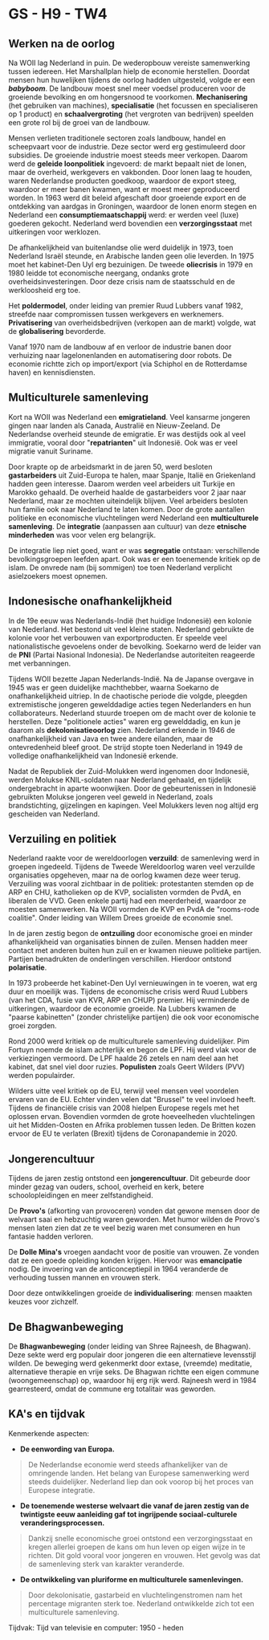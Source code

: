 # GS - H9 - TW4

## Werken na de oorlog

Na WOII lag Nederland in puin. De wederopbouw vereiste samenwerking tussen iedereen. Het Marshallplan hielp de economie herstellen. Doordat mensen hun huwelijken tijdens de oorlog hadden uitgesteld, volgde er een ***babyboom***. De landbouw moest snel meer voedsel produceren voor de groeiende bevolking en om hongersnood te voorkomen. **Mechanisering** (het gebruiken van machines), **specialisatie** (het focussen en specialiseren op 1 product) en **schaalvergroting** (het vergroten van bedrijven) speelden een grote rol bij de groei van de landbouw.

Mensen verlieten traditionele sectoren zoals landbouw, handel en scheepvaart voor de industrie. Deze sector werd erg gestimuleerd door subsidies. De groeiende industrie moest steeds meer verkopen. Daarom werd de **geleide loonpolitiek** ingevoerd: de markt bepaalt niet de lonen, maar de overheid, werkgevers en vakbonden. Door lonen laag te houden, waren Nederlandse producten goedkoop, waardoor de export steeg, waardoor er meer banen kwamen, want er moest meer geproduceerd worden. In 1963 werd dit beleid afgeschaft door groeiende export en de ontdekking van aardgas in Groningen, waardoor de lonen enorm stegen en Nederland een **consumptiemaatschappij** werd: er werden veel (luxe) goederen gekocht. Nederland werd bovendien een **verzorgingsstaat** met uitkeringen voor werklozen.

De afhankelijkheid van buitenlandse olie werd duidelijk in 1973, toen Nederland Israël steunde, en Arabische landen geen olie leverden. In 1975 moet het kabinet-Den Uyl erg bezuinigen. De tweede **oliecrisis** in 1979 en 1980 leidde tot economische neergang, ondanks grote overheidsinvesteringen. Door deze crisis nam de staatsschuld en de werkloosheid erg toe.

Het **poldermodel**, onder leiding van premier Ruud Lubbers vanaf 1982, streefde naar compromissen tussen werkgevers en werknemers. **Privatisering** van overheidsbedrijven (verkopen aan de markt) volgde, wat de **globalisering** bevorderde.

Vanaf 1970 nam de landbouw af en verloor de industrie banen door verhuizing naar lagelonenlanden en automatisering door robots. De economie richtte zich op import/export (via Schiphol en de Rotterdamse haven) en kennisdiensten.

## Multiculturele samenleving

Kort na WOII was Nederland een **emigratieland**. Veel kansarme jongeren gingen naar landen als Canada, Australië en Nieuw-Zeeland. De Nederlandse overheid steunde de emigratie. Er was destijds ook al veel immigratie, vooral door "**repatrianten**" uit Indonesië. Ook was er veel migratie vanuit Suriname.

Door krapte op de arbeidsmarkt in de jaren 50, werd besloten **gastarbeiders** uit Zuid-Europa te halen, maar Spanje, Italië en Griekenland hadden geen interesse. Daarom werden veel arbeiders uit Turkije en Marokko gehaald. De overheid haalde de gastarbeiders voor 2 jaar naar Nederland, maar ze mochten uiteindelijk blijven. Veel arbeiders besloten hun familie ook naar Nederland te laten komen. Door de grote aantallen politieke en economische vluchtelingen werd Nederland een **multiculturele samenleving**. De **integratie** (aanpassen aan cultuur) van deze **etnische minderheden** was voor velen erg belangrijk.

De integratie liep niet goed, want er was **segregatie** ontstaan: verschillende bevolkingsgroepen leefden apart. Ook was er een toenemende kritiek op de islam. De onvrede nam (bij sommigen) toe toen Nederland verplicht asielzoekers moest opnemen.

## Indonesische onafhankelijkheid

In de 19e eeuw was Nederlands-Indië (het huidige Indonesië) een kolonie van Nederland. Het bestond uit veel kleine staten. Nederland gebruikte de kolonie voor het verbouwen van exportproducten. Er speelde veel nationalistische gevoelens onder de bevolking. Soekarno werd de leider van de **PNI** (Partai Nasional Indonesia). De Nederlandse autoriteiten reageerde met verbanningen.

Tijdens WOII bezette Japan Nederlands-Indië. Na de Japanse overgave in 1945 was er geen duidelijke machthebber, waarna Soekarno de onafhankelijkheid uitriep. In de chaotische periode die volgde, pleegden extremistische jongeren gewelddadige acties tegen Nederlanders en hun collaborateurs. Nederland stuurde troepen om de macht over de kolonie te herstellen. Deze "politionele acties" waren erg gewelddadig, en kun je daarom als **dekolonisatieoorlog** zien. Nederland erkende in 1946 de onafhankelijkheid van Java en twee andere eilanden, maar de ontevredenheid bleef groot. De strijd stopte toen Nederland in 1949 de volledige onafhankelijkheid van Indonesië erkende.

Nadat de Republiek der Zuid-Molukken werd ingenomen door Indonesië, werden Molukse KNIL-soldaten naar Nederland gehaald, en tijdelijk ondergebracht in aparte woonwijken. Door de gebeurtenissen in Indonesië gebruikten Molukse jongeren veel geweld in Nederland, zoals brandstichting, gijzelingen en kapingen. Veel Molukkers leven nog altijd erg gescheiden van Nederland.

## Verzuiling en politiek

Nederland raakte voor de wereldoorlogen **verzuild**: de samenleving werd in groepen ingedeeld. Tijdens de Tweede Wereldoorlog waren veel verzuilde organisaties opgeheven, maar na de oorlog kwamen deze weer terug. Verzuiling was vooral zichtbaar in de politiek: protestanten stemden op de ARP en CHU, katholieken op de KVP, socialisten vormden de PvdA, en liberalen de VVD. Geen enkele partij had een meerderheid, waardoor ze moesten samenwerken. Na WOII vormden de KVP en PvdA de "rooms-rode coalitie". Onder leiding van Willem Drees groeide de economie snel.

In de jaren zestig begon de **ontzuiling** door economische groei en minder afhankelijkheid van organisaties binnen de zuilen. Mensen hadden meer contact met anderen buiten hun zuil en er kwamen nieuwe politieke partijen. Partijen benadrukten de onderlingen verschillen. Hierdoor ontstond **polarisatie**.

In 1973 probeerde het kabinet-Den Uyl vernieuwingen in te voeren, wat erg duur en moeilijk was. Tijdens de economische crisis werd Ruud Lubbers (van het CDA, fusie van KVR, ARP en CHUP) premier. Hij verminderde de uitkeringen, waardoor de economie groeide. Na Lubbers kwamen de "paarse kabinetten" (zonder christelijke partijen) die ook voor economische groei zorgden.

Rond 2000 werd kritiek op de multiculturele samenleving duidelijker. Pim Fortuyn noemde de islam achterlijk en begon de LPF. Hij werd vlak voor de verkiezingen vermoord. De LPF haalde 26 zetels en nam deel aan het kabinet, dat snel viel door ruzies. **Populisten** zoals Geert Wilders (PVV) werden populairder.

Wilders uitte veel kritiek op de EU, terwijl veel mensen veel voordelen ervaren van de EU. Echter vinden velen dat "Brussel" te veel invloed heeft. Tijdens de financiële crisis van 2008 hielpen Europese regels met het oplossen ervan. Bovendien vormden de grote hoeveelheden vluchtelingen uit het Midden-Oosten en Afrika problemen tussen leden. De Britten kozen ervoor de EU te verlaten (Brexit) tijdens de Coronapandemie in 2020.

## Jongerencultuur

Tijdens de jaren zestig ontstond een **jongerencultuur**. Dit gebeurde door minder gezag van ouders, school, overheid en kerk, betere schoolopleidingen en meer zelfstandigheid.

De **Provo's** (afkorting van provoceren) vonden dat gewone mensen door de welvaart saai en hebzuchtig waren geworden. Met humor wilden de Provo's mensen laten zien dat ze te veel bezig waren met consumeren en hun fantasie hadden verloren.

De **Dolle Mina's** vroegen aandacht voor de positie van vrouwen. Ze vonden dat ze een goede opleiding konden krijgen. Hiervoor was **emancipatie** nodig. De invoering van de anticonceptiepil in 1964 veranderde de verhouding tussen mannen en vrouwen sterk.

Door deze ontwikkelingen groeide de **individualisering**: mensen maakten keuzes voor zichzelf.

## De Bhagwanbeweging

De **Bhagwanbeweging** (onder leiding van Shree Rajneesh, de Bhagwan). Deze sekte werd erg populair door jongeren die een alternatieve levensstijl wilden. De beweging werd gekenmerkt door extase, (vreemde) meditatie, alternatieve therapie en vrije seks. De Bhagwan richtte een eigen commune (woongemeenschap) op, waardoor hij erg rijk werd. Rajneesh werd in 1984 gearresteerd, omdat de commune erg totalitair was geworden.

## KA's en tijdvak

Kenmerkende aspecten:

- **De eenwording van Europa.**

> De Nederlandse economie werd steeds afhankelijker van de omringende landen. Het belang van Europese samenwerking werd steeds duidelijker. Nederland liep dan ook voorop bij het proces van Europese integratie.

- **De toenemende westerse welvaart die vanaf de jaren zestig van de twintigste eeuw aanleiding gaf tot ingrijpende sociaal-culturele veranderingsprocessen.**

> Dankzij snelle economische groei ontstond een verzorgingsstaat en kregen allerlei groepen de kans om hun leven op eigen wijze in te richten. Dit gold vooral voor jongeren en vrouwen. Het gevolg was dat de samenleving sterk van karakter veranderde.

- **De ontwikkeling van pluriforme en multiculturele samenlevingen.**

> Door dekolonisatie, gastarbeid en vluchtelingenstromen nam het percentage migranten sterk toe. Nederland ontwikkelde zich tot een multiculturele samenleving.

Tijdvak: Tijd van televisie en computer: 1950 - heden
